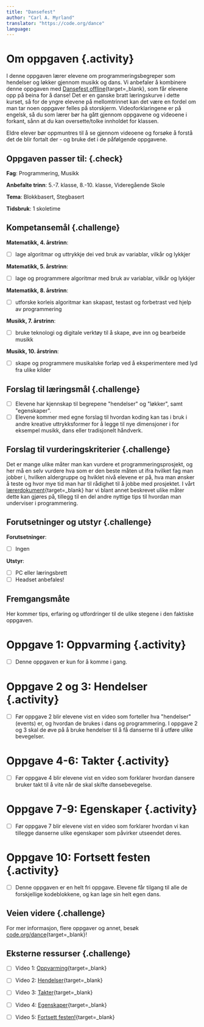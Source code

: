 ```yaml
---
title: "Dansefest"
author: "Carl A. Myrland" 
translator: "https://code.org/dance"
language: 
---
```



# Om oppgaven {.activity}

I denne oppgaven lærer elevene om programmeringsbegreper som hendelser og løkker gjennom musikk og dans. Vi anbefaler å kombinere denne oppgaven med [Dansefest offline](https://oppgaver.kidsakoder.no/uten_datamaskin/Dansefest/Dansefest){target=_blank}, som får elevene opp på beina for å danse! Det er en ganske bratt læringskurve i dette kurset, så for de yngre elevene på mellomtrinnet kan det være en fordel om man tar noen oppgaver felles på storskjerm. Videoforklaringene er på engelsk, så du som lærer bør ha gått gjennom oppgavene og videoene i forkant, sånn at du kan oversette/tolke innholdet for klassen.

Eldre elever bør oppmuntres til å se gjennom videoene og forsøke å forstå det de blir fortalt der - og bruke det i de påfølgende oppgavene.

## Oppgaven passer til: {.check}

 **Fag**: Programmering, Musikk

**Anbefalte trinn**: 5.-7. klasse, 8.-10. klasse, Videregående Skole

**Tema**: Blokkbasert, Stegbasert

**Tidsbruk**: 1 skoletime

## Kompetansemål {.challenge}

**Matematikk, 4. årstrinn**:

- [ ] lage algoritmar og uttrykkje dei ved bruk av variablar, vilkår og lykkjer

**Matematikk, 5. årstrinn**:

- [ ] lage og programmere algoritmar med bruk av variablar, vilkår og lykkjer

**Matematikk, 8. årstrinn**:

- [ ] utforske korleis algoritmar kan skapast, testast og forbetrast ved hjelp av programmering

**Musikk, 7. årstrinn**:

- [ ] bruke teknologi og digitale verktøy til å skape, øve inn og bearbeide musikk

**Musikk, 10. årstrinn**:

- [ ] skape og programmere musikalske forløp ved å eksperimentere med lyd fra ulike kilder

## Forslag til læringsmål {.challenge}

- [ ] Elevene har kjennskap til begrepene "hendelser" og "løkker", samt "egenskaper".
- [ ] Elevene kommer med egne forslag til hvordan koding kan tas i bruk i andre kreative uttrykksformer for å legge til nye dimensjoner i for eksempel musikk, dans eller tradisjonelt håndverk.

## Forslag til vurderingskriterier {.challenge}

Det er mange ulike måter man kan vurdere et programmeringsprosjekt, og her må en
selv vurdere hva som er den beste måten ut ifra hvilket fag man jobber i,
hvilken aldergruppe og hviklet nivå elevene er på, hva man ønsker å teste og
hvor mye tid man har til rådighet til å jobbe med prosjektet. I vårt
[lærerdokument](https://github.com/kodeklubben/oppgaver/wiki/Hvordan-undervise-i-og-vurdere-programmering){target=_blank} har vi blant
annet beskrevet ulike måter dette kan gjøres på, tillegg til en del andre
nyttige tips til hvordan man underviser i programmering.

## Forutsetninger og utstyr {.challenge}

**Forutsetninger**: 
- [ ] Ingen 

**Utstyr**:
- [ ] PC eller læringsbrett
- [ ] Headset anbefales!

## Fremgangsmåte

Her kommer tips, erfaring og utfordringer til de ulike stegene i den faktiske
oppgaven. 

# Oppgave 1: Oppvarming {.activity}

- [ ] Denne oppgaven er kun for å komme i gang. 

# Oppgave 2 og 3: Hendelser {.activity}

- [ ] Før oppgave 2 blir elevene vist en video som forteller hva "hendelser" (events) er, og hvordan de brukes i dans og programmering. I oppgave 2 og 3 skal de øve på å bruke hendelser til å få danserne til å utføre ulike bevegelser.

# Oppgave 4-6: Takter {.activity}

- [ ] Før oppgave 4 blir elevene vist en video som forklarer hvordan dansere bruker takt til å vite når de skal skifte dansebevegelse.

# Oppgave 7-9: Egenskaper {.activity}

- [ ] Før oppgave 7 blir elevene vist en video som forklarer hvordan vi kan tillegge danserne ulike egenskaper som påvirker utseendet deres. 

# Oppgave 10: Fortsett festen {.activity}

- [ ] Denne oppgaven er en helt fri oppgave. Elevene får tilgang til alle de forskjellige kodeblokkene, og kan lage sin helt egen dans. 
## Veien videre {.challenge}

For mer informasjon, flere oppgaver og annet, besøk [code.org/dance](https://code.org/dance){target=_blank}!

## Eksterne ressurser {.challenge}

- [ ] Video 1: [Oppvarming](https://youtu.be/tY09z2y8-xQ){target=_blank}
- [ ] Video 2: [Hendelser](https://youtu.be/vieZIRAzclI){target=_blank}

- [ ] Video 3: [Takter](https://youtu.be/0kygot_r3gc){target=_blank}

- [ ] Video 4: [Egenskaper](https://youtu.be/VtXSKMtHAA8){target=_blank}

- [ ] Video 5: [Fortsett festen!](https://youtu.be/b-MXzZNhD0w){target=_blank}